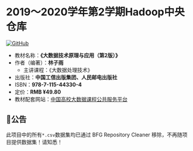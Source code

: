 # 2019～2020学年第2学期Hadoop中央仓库

[![GitHub](https://img.shields.io/github/license/Dragon1573/Learn2Hadoop?label=License)](https://github.com/Dragon1573/Learn2Hadoop/blob/master/LICENSE)

- 教材名称：**《大数据技术原理与应用（第2版）》**
- 作者（编著）：**林子雨**
  - 主讲课程：《大数据处理技术》
- 出版社：**中国工信出版集团、人民邮电出版社**
- ISBN：**978-7-115-44330-4**
- 定价：**RMB &yen;49.80**
- 教材配套网站：[中国高校大数据课程公共服务平台](https://dblab.xmu.edu.cn/post/bigdata-teaching-platform)

## 📢公告

此项目中的所有`*.csv`数据集均已通过 BFG Repository Cleaner 移除，不再随项目提供数据集！请知悉！
